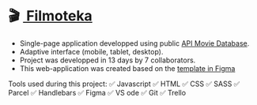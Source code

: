 # :clapper: <a href="https://annasabbagh.github.io/filmoteka/" target="_blank"><img src="" alt=""/> Filmoteka</a>

* Single-page application developped using public [API Movie Database](https://www.themoviedb.org/).
* Adaptive interface (mobile, tablet, desktop).
* Project was developped in 13 days by 7 collaborators.
* This web-application was created based on the [template in Figma](https://www.figma.com/file/lA5plQSUEbIKOSJHfuPpXO/Filmoteka?node-id=0%3A1)


Tools used during this project:
:white_check_mark:  Javascript
:white_check_mark:  HTML
:white_check_mark:  CSS
:white_check_mark:  SASS
:white_check_mark:  Parcel
:white_check_mark:  Handlebars
:white_check_mark:  Figma
:white_check_mark:  VS ode
:white_check_mark:  Git
:white_check_mark:  Trello

